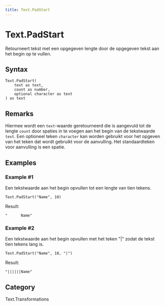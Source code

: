 ```yaml
---
title: Text.PadStart
---
```


# Text.PadStart


Retourneert tekst met een opgegeven lengte door de opgegeven tekst aan het begin op te vullen.


## Syntax

```powerquery
Text.PadStart(
    text as text,
    count as number,
    optional character as text
) as text
```


## Remarks

Hiermee wordt een <code>text</code>-waarde geretourneerd die is aangevuld tot de lengte <code>count</code> door spaties in te voegen aan het begin van de tekstwaarde <code>text</code>. Een optioneel teken <code>character</code> kan worden gebruikt voor het opgeven van het teken dat wordt gebruikt voor de aanvulling. Het standaardteken voor aanvulling is een spatie.


## Examples

### Example #1 
Een tekstwaarde aan het begin opvullen tot een lengte van tien tekens.
```powerquery
Text.PadStart("Name", 10)
```

Result: 
```powerquery
"      Name"
```


### Example #2 
Een tekstwaarde aan het begin opvullen met het teken &#34;|&#34; zodat de tekst tien tekens lang is.
```powerquery
Text.PadStart("Name", 10, "|")
```

Result: 
```powerquery
"||||||Name"
```




## Category
Text.Transformations

